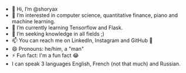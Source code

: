 - 👋 Hi, I’m @shoryax
- 👀 I’m interested in computer science, quantitative finance, piano and machine learning.
- 🌱 I’m currently learning Tensorflow and Flask.
- 💞️ I’m seeking knowledge in all fields ;)
- 📫 You can reach me on LinkedIn, Instagram and GitHub 🤭
- 😄 Pronouns: he/him, a "man"
- ⚡ Fun fact: I'm a fun fact 😂
- I can speak 3 languages English, French (not that much) and Russian.
